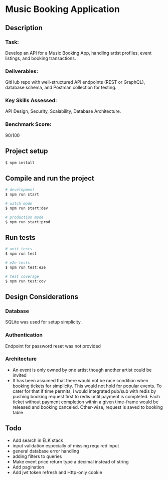 # Music Booking Application

## Description

### Task:
Develop an API for a Music Booking App, handling artist profiles, event listings, and booking transactions.

### Deliverables: 
GitHub repo with well-structured API endpoints (REST or GraphQL), database schema, and Postman collection for testing.

### Key Skills Assessed: 
API Design, Security, Scalability, Database Architecture.

### Benchmark Score: 
90/100

## Project setup

```bash
$ npm install
```

## Compile and run the project

```bash
# development
$ npm run start

# watch mode
$ npm run start:dev

# production mode
$ npm run start:prod
```

## Run tests

```bash
# unit tests
$ npm run test

# e2e tests
$ npm run test:e2e

# test coverage
$ npm run test:cov
```

## Design Considerations

### Database
SQLite was used for setup simplicity.

### Authentication
Endpoint for password reset was not provided 

### Architecture
- An event is only owned by one artist though another artist could be invited
- It has been assumed that there would not be race condition when booking tickets for simplicity. This would not hold for popular events. To cater for that if time permits, i would integrated pub/sub with redis by pushing booking request first to redis until payment is completed. Each ticket without payment completion within a given time-frame would be released and booking canceled. Other-wise, request is saved to booking table


## Todo
- Add search in ELK stack
- input validation especially of missing required input
- general database error handling
- adding filters to queries
- Make event price return type a decimal instead of string
- Add pagination 
- Add jwt token refresh and Http-only cookie